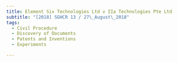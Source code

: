 ```yaml
---
title: Element Six Technologies Ltd v IIa Technologies Pte Ltd 
subtitle: "[2018] SGHCR 13 / 27\_August\_2018"
tags:
  - Civil Procedure
  - Discovery of Documents
  - Patents and Inventions
  - Experiments

---
```


